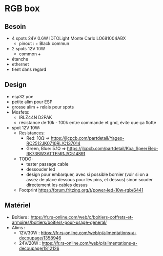 # RGB box

## Besoin

- 4 spots 24V 0.6W IDTOLight Monte Carlo LO681004ABX
  - pinout : + Black commun
- 2 spots 12V 10W
  - common +
- étanche
- ethernet
- tient dans regard

## Design

- esp32 poe
- petite alim pour ESP
- grosse alim + relais pour spots
- Mosfets:
  - IRLZ44N D2PAK
  - résistance de 10k - 100k entre commande et gnd, évite que ça flotte
- spot 12V 10W:
  - Resistances:
    - Red: 10Ω => https://jlcpcb.com/partdetail/Yageo-RC2512JK0710RL/C137014
    - Green, Blue: 5.1Ω => https://jlcpcb.com/partdetail/Koa_SpeerElec-RK73BW3ATTE5R1J/C514891
  - TODO:
    - tester passage cable
    - dessouder led
    - design pour embarquer, avec si possible bornier (voir si on a assez de place dessous pour les pins, et dessus) sinon souder directement les cables dessus
  - Footprint https://forum.fritzing.org/t/power-led-10w-rgb/6441

## Matériel

- Boîtiers : https://fr.rs-online.com/web/c/boitiers-coffrets-et-armoires/boitiers/boitiers-pour-usage-general/
- Alims :
  - 12V/30W : https://fr.rs-online.com/web/p/alimentations-a-decoupage/1358946
  - 24V/20W : https://fr.rs-online.com/web/p/alimentations-a-decoupage/1812126